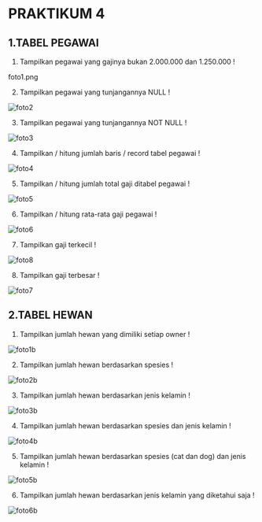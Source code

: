 # PRAKTIKUM 4

## 1.TABEL PEGAWAI

1. Tampilkan pegawai yang gajinya bukan 2.000.000 dan 1.250.000 !

foto1.png

2. Tampilkan pegawai yang tunjangannya NULL !

![foto2](foto/foto2.png)

3. Tampilkan pegawai yang tunjangannya NOT NULL !

![foto3](foto/foto3.png)

4. Tampilkan / hitung jumlah baris / record tabel pegawai !

![foto4](foto/foto4.png)

5. Tampilkan / hitung jumlah total gaji ditabel pegawai !

![foto5](foto/foto5.png)

6. Tampilkan / hitung rata-rata gaji pegawai !

![foto6](foto/foto6.png)

7. Tampilkan gaji terkecil !

![foto8](foto/foto8.png)

8. Tampilkan gaji terbesar !

![foto7](foto/foto7.png)

## 2.TABEL HEWAN

1. Tampilkan jumlah hewan yang dimiliki setiap owner !

![foto1b](foto/foto1b.png)

2. Tampilkan jumlah hewan berdasarkan spesies !

![foto2b](foto/foto2b.png)

3. Tampilkan jumlah hewan berdasarkan jenis kelamin !

![foto3b](foto/foto3b.png)

4. Tampilkan jumlah hewan berdasarkan spesies dan jenis kelamin !

![foto4b](foto/foto4b.png)

5. Tampilkan jumlah hewan berdasarkan spesies (cat dan dog) dan jenis kelamin !

![foto5b](foto/foto5b.png)

6. Tampilkan jumlah hewan berdasarkan jenis kelamin yang diketahui saja !

![foto6b](foto/foto6b.png)
